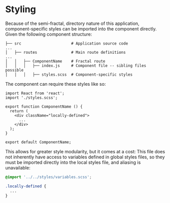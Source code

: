 # Styling

Because of the semi-fractal, directory nature of this application, component-specific styles can be imported into the component directly. Given the following component structure:

```
├── src                      # Application source code
...
│   ├── routes               # Main route definitions
...
│   │   ├── ComponentName    # Fractal route
│   │   │   ├── index.js     # Component file -- sibling files possible
│   │   │   ├── styles.scss  # Component-specific styles
```

The component can require these styles like so:

```
import React from 'react';
import './styles.scss';

export function ComponentName () {
  return (
    <div className="locally-defined">
      ...
    </div>
  );
}

export default ComponentName;

```

This allows for greater style modularity, but it comes at a cost: This file does not inherently have access to variables defined in global styles files, so they must be imported directly into the local styles file, and aliasing is unavailable:

```scss
@import '../../styles/variables.scss';

.locally-defined {
  ...
}
```